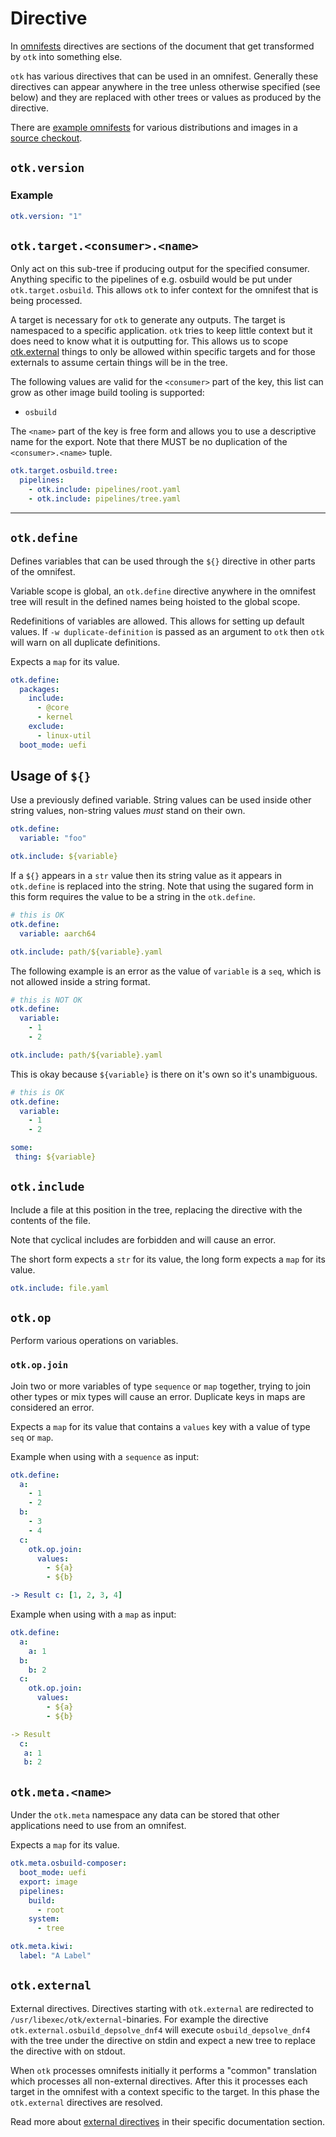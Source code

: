 # Directive

In [omnifests](./index.md) directives are sections of the document that get transformed by `otk` into something else.

`otk` has various directives that can be used in an omnifest. Generally these directives can appear anywhere in the tree unless otherwise specified (see below) and they are replaced with other trees or values as produced by the directive.

There are [example omnifests](https://github.com/osbuild/otk/tree/main/example) for various distributions and images in a [source checkout](../00-installation.md).

## `otk.version`

### Example

```yaml
otk.version: "1"
```

## `otk.target.<consumer>.<name>`

Only act on this sub-tree if producing output for the specified consumer. Anything specific to the pipelines of e.g. osbuild would be put under `otk.target.osbuild`. This allows `otk` to infer context for the omnifest that is being processed.

A target is necessary for `otk` to generate any outputs. The target is namespaced to a specific application. `otk` tries to keep little context but it does need to know what it is outputting for. This allows us to scope [otk.external](#otkexternal) things to only be allowed within specific targets and for those externals to assume certain things will be in the tree.

The following values are valid for the `<consumer>` part of the key, this list can grow as other image build tooling is supported:

- `osbuild`

The `<name>` part of the key is free form and allows you to use a descriptive name for the export. Note that there MUST be no duplication of the `<consumer>.<name>` tuple.

```yaml
otk.target.osbuild.tree:
  pipelines:
    - otk.include: pipelines/root.yaml
    - otk.include: pipelines/tree.yaml
```

---

## `otk.define`

Defines variables that can be used through the `${}` directive in
other parts of the omnifest.

Variable scope is global, an `otk.define` directive anywhere in the omnifest
tree will result in the defined names being hoisted to the global scope.

Redefinitions of variables are allowed. This allows for setting up default
values. If `-w duplicate-definition` is passed as an argument to `otk` then
`otk` will warn on all duplicate definitions.

Expects a `map` for its value.

```yaml
otk.define:
  packages:
    include:
      - @core
      - kernel
    exclude:
      - linux-util
  boot_mode: uefi
```

## Usage of `${}`

Use a previously defined variable. String values can be used inside other
string values, non-string values *must* stand on their own.

```yaml
otk.define:
  variable: "foo"

otk.include: ${variable}
```

If a `${}` appears in a `str` value then its string value as it appears
in `otk.define` is replaced into the string. Note that using the sugared form
in this form requires the value to be a string in the `otk.define`.

```yaml
# this is OK
otk.define:
  variable: aarch64

otk.include: path/${variable}.yaml
```

The following example is an error as the value of `variable` is a `seq`, which
is not allowed inside a string format.

```yaml
# this is NOT OK
otk.define:
  variable:
    - 1
    - 2

otk.include: path/${variable}.yaml
```

This is okay because `${variable}` is there on it's own so it's unambiguous.
```yaml
# this is OK
otk.define:
  variable:
    - 1
    - 2

some:
 thing: ${variable}
```

## `otk.include`

Include a file at this position in the tree, replacing the directive with the
contents of the file.

Note that cyclical includes are forbidden and will cause an error.

The short form expects a `str` for its value, the long form expects a `map` for
its value.

```yaml
otk.include: file.yaml
```

## `otk.op`

Perform various operations on variables.

### `otk.op.join`

Join two or more variables of type `sequence` or `map` together, trying to
join other types or mix types will cause an error. Duplicate keys in
maps are considered an error.

Expects a `map` for its value that contains a `values` key with a value of type
`seq` or `map`.

Example when using with a `sequence` as input:

```yaml
otk.define:
  a:
    - 1
    - 2
  b:
    - 3
    - 4
  c:
    otk.op.join:
      values:
        - ${a}
        - ${b}

-> Result c: [1, 2, 3, 4]
```

Example when using with a `map` as input:

```yaml
otk.define:
  a:
    a: 1
  b:
    b: 2
  c:
    otk.op.join:
      values:
        - ${a}
        - ${b}

-> Result
  c:
   a: 1
   b: 2
```

## `otk.meta.<name>`

Under the `otk.meta` namespace any data can be stored that other applications
need to use from an omnifest.

Expects a `map` for its value.

```yaml
otk.meta.osbuild-composer:
  boot_mode: uefi
  export: image
  pipelines:
    build:
      - root
    system:
      - tree

otk.meta.kiwi:
  label: "A Label"
```

## `otk.external`

External directives. Directives starting with `otk.external` are redirected
to `/usr/libexec/otk/external`-binaries. For example the directive
`otk.external.osbuild_depsolve_dnf4` will execute `osbuild_depsolve_dnf4`
with the tree under the directive on stdin and expect a new tree to replace
the directive with on stdout.

When `otk` processes omnifests initially it performs a "common" translation
which processes all non-external directives. After this it processes each
target in the omnifest with a context specific to the target. In this phase
the `otk.external` directives are resolved.

Read more about [external directives](./02-external.md) in their specific
documentation section.
